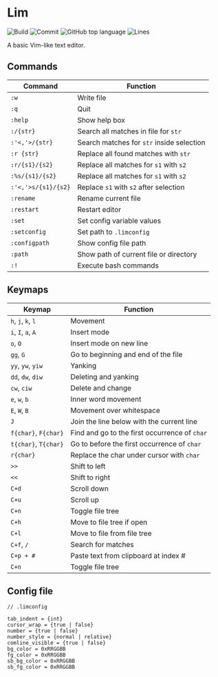 # Lim

![Build](https://github.com/lepton9/lim/actions/workflows/build.yml/badge.svg)
![Commit](https://img.shields.io/github/last-commit/lepton9/lim)
![GitHub top language](https://img.shields.io/github/languages/top/lepton9/lim)
![Lines](https://tokei.rs/b1/github/lepton9/lim)

A basic Vim-like text editor.


## Commands

| Command               | Function                                        |
|-----------------------|-------------------------------------------------|
| `:w`                  | Write file                                      |
| `:q`                  | Quit                                            |
| `:help`               | Show help box                                   |
| `:/{str}`             | Search all matches in file for `str`            |
| `:'<,'>/{str}`        | Search matches for `str` inside selection       |
| `:r {str}`            | Replace all found matches with `str`            |
| `:r/{s1}/{s2}`        | Replace all matches for `s1` with `s2`          |
| `:%s/{s1}/{s2}`       | Replace all matches for `s1` with `s2`          |
| `:'<,'>s/{s1}/{s2}`   | Replace `s1` with `s2` after selection          |
| `:rename`             | Rename current file                             |
| `:restart`            | Restart editor                                  |
| `:set`                | Set config variable values                      |
| `:setconfig`          | Set path to `.limconfig`                        |
| `:configpath`         | Show config file path                           |
| `:path`               | Show path of current file or directory          |
| `:!`                  | Execute bash commands                           |

## Keymaps

| Keymap                | Function                                        |
|-----------------------|-------------------------------------------------|
| `h`, `j`, `k`, `l`    | Movement                                        |
| `i`, `I`, `a`, `A`    | Insert mode                                     |
| `o`, `O`              | Insert mode on new line                         |
| `gg`, `G`             | Go to beginning and end of the file             |
| `yy`, `yw`, `yiw`     | Yanking                                         |
| `dd`, `dw`, `diw`     | Deleting and yanking                            |
| `cw`, `ciw`           | Delete and change                               |
| `e`, `w`, `b`         | Inner word movement                             |
| `E`, `W`, `B`         | Movement over whitespace                        |
| `J`                   | Join the line below with the current line       |
| `f{char}`, `F{char}`  | Find and go to the first occurrence of `char`   |
| `t{char}`, `T{char}`  | Go to before the first occurrence of `char`     |
| `r{char}`             | Replace the char under cursor with `char`       |
| `>>`                  | Shift to left                                   |
| `<<`                  | Shift to right                                  |
| `C+d`                 | Scroll down                                     |
| `C+u`                 | Scroll up                                       |
| `C+n`                 | Toggle file tree                                |
| `C+h`                 | Move to file tree if open                       |
| `C+l`                 | Move to file from file tree                     |
| `C+f`, `/`            | Search for matches                              |
| `C+p + #`             | Paste text from clipboard at index #            |
| `C+n`                 | Toggle file tree                                |

## Config file

```
// .limconfig

tab_indent = {int}
cursor_wrap = {true | false}
number = {true | false}
number_style = {normal | relative}
comline_visible = {true | false}
bg_color = 0xRRGGBB
fg_color = 0xRRGGBB
sb_bg_color = 0xRRGGBB
sb_fg_color = 0xRRGGBB
```
